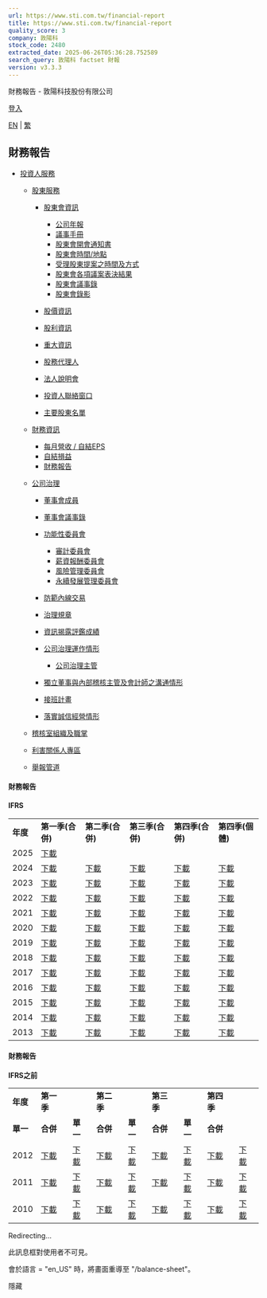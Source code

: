 ```yaml
---
url: https://www.sti.com.tw/financial-report
title: https://www.sti.com.tw/financial-report
quality_score: 3
company: 敦陽科
stock_code: 2480
extracted_date: 2025-06-26T05:36:28.752589
search_query: 敦陽科 factset 財報
version: v3.3.3
---
```


財務報告 - 敦陽科技股份有限公司







[登入](https://www.sti.com.tw/c/portal/login?p_l_id=224) 

[EN](/c/portal/update_language?p_l_id=224&redirect=%2Ffinancial-report&languageId=en_US "english")
|
[繁](/c/portal/update_language?p_l_id=224&redirect=%2Ffinancial-report&languageId=zh_TW "中文")



## 財務報告

* [投資人服務](https://www.sti.com.tw/c/portal/layout?p_v_l_s_g_id=0&groupId=36928&privateLayout=false&layoutId=176)

  + [股東服務](https://www.sti.com.tw/c/portal/layout?p_v_l_s_g_id=0&groupId=36928&privateLayout=false&layoutId=176)

    - [股東會資訊](https://www.sti.com.tw/web/official/shareholders-meeting-info)

      * [公司年報](https://www.sti.com.tw/web/official/annual-report)
      * [議事手冊](https://www.sti.com.tw/web/official/meeting-handbook)
      * [股東會開會通知書](https://www.sti.com.tw/web/official/notice-of-shareholders-meeting)
      * [股東會時間/地點](https://www.sti.com.tw/web/official/shareholders-meeting-time-place)
      * [受理股東提案之時間及方式](https://www.sti.com.tw/web/official/shareholder-proposals)
      * [股東會各項議案表決結果](https://www.sti.com.tw/web/official/voting-results)
      * [股東會議事錄](https://www.sti.com.tw/web/official/shareholders-meeting-minutes)
      * [股東會錄影](https://www.sti.com.tw/web/official/shareholders-meeting-videos)
    - [股價資訊](https://www.sti.com.tw/web/official/stock-information)
    - [股利資訊](https://www.sti.com.tw/web/official/dividend)
    - [重大資訊](https://www.sti.com.tw/web/official/important-information)
    - [股務代理人](https://www.sti.com.tw/web/official/stock-transfer-agent)
    - [法人說明會](https://www.sti.com.tw/web/official/earnings-call)
    - [投資人聯絡窗口](https://www.sti.com.tw/web/official/investor-contact-window)
    - [主要股東名單](https://www.sti.com.tw/web/official/major-shareholders)
  + [財務資訊](https://www.sti.com.tw/c/portal/layout?p_v_l_s_g_id=0&groupId=36928&privateLayout=false&layoutId=207)

    - [每月營收 / 自結EPS](https://www.sti.com.tw/web/official/monthly-revenue-eps)
    - [自結損益](https://www.sti.com.tw/web/official/income-statement)
    - [財務報告](https://www.sti.com.tw/web/official/financial-report)
  + [公司治理](https://www.sti.com.tw/c/portal/layout?p_v_l_s_g_id=0&groupId=36928&privateLayout=false&layoutId=216)

    - [董事會成員](https://www.sti.com.tw/web/official/board-members)
    - [董事會議事錄](https://www.sti.com.tw/web/official/board-meeting-minutes)
    - [功能性委員會](https://www.sti.com.tw/web/official/functional-committee)

      * [審計委員會](https://www.sti.com.tw/web/official/audit-committee)
      * [薪資報酬委員會](https://www.sti.com.tw/web/official/compensation-committee)
      * [風險管理委員會](https://www.sti.com.tw/web/official/risk-management-committee)
      * [永續發展管理委員會](https://www.sti.com.tw/web/official/sustainable-development-committee)
    - [防範內線交易](https://www.sti.com.tw/web/official/prevent-insider-trading)
    - [治理規章](https://www.sti.com.tw/web/official/governance-regulations)
    - [資訊揭露評鑑成績](https://www.sti.com.tw/web/official/information-disclosure)
    - [公司治理運作情形](https://www.sti.com.tw/web/official/corporate-governance-operation)

      * [公司治理主管](https://www.sti.com.tw/web/official/head-of-corporate-governance)
    - [獨立董事與內部稽核主管及會計師之溝通情形](https://www.sti.com.tw/web/official/communications)
    - [接班計畫](https://www.sti.com.tw/web/official/take-over-plan)
    - [落實誠信經營情形](https://www.sti.com.tw/web/official/integrity-management)
  + [稽核室組織及職掌](https://www.sti.com.tw/web/official/audit-organization)
  + [利害關係人專區](https://www.sti.com.tw/web/official/interested-party)
  + [舉報管道](https://www.sti.com.tw/web/official/whistleblowing)

#### 財務報告

#### **IFRS**

|  |  |  |  |  |  |
| --- | --- | --- | --- | --- | --- |
| **年度** | **第一季(合併)** | **第二季(合併)** | **第三季(合併)** | **第四季(合併)** | **第四季(個體)** |
| 2025 | [下載](/documents/36928/0/25Q1_%E6%95%A6%E7%A7%91_%E8%B2%A1%E5%A0%B1%E9%9B%BB%E5%AD%90%E6%AA%94%28%E5%90%88%E4%BD%B5%29%28%E7%94%A8%E5%8D%B0%E7%89%88%29.pdf/4e0b08df-09f9-73d0-8b5a-b5ecc30838bb?t=1746009522581) |  |  |  |  |
| 2024 | [下載](/documents/36928/0/2024Q1_%E6%95%A6%E7%A7%91_%E8%B2%A1%E5%A0%B1_%28%E5%A5%97%E5%8D%B0%29.pdf/4ef8a790-c693-5b2c-2cb0-acc04cbd33a0?t=1714475564972) | [下載](/documents/36928/0/2024Q2_%E6%95%A6%E7%A7%91_%E5%90%88%E4%BD%B5%E8%B2%A1%E5%A0%B1+.pdf/b28d6afa-1ae4-5c52-06f7-3d0f7693e4ea?t=1722422315202) | [下載](/documents/36928/0/2024Q3%E6%95%A6%E7%A7%91%E8%B2%A1%E5%A0%B1%28%E5%A5%97%E5%8D%B0%29.pdf/0a71a8d9-2575-eda3-cca3-3e4fffac563f?t=1730431409489) | [下載](/documents/36928/0/2024_%E6%95%A6%E7%A7%91%E5%90%88%E4%BD%B5%E8%B2%A1%E5%A0%B1%28%E7%94%A8%E5%8D%B0%29.pdf/80ead444-c025-a715-5c50-7f1cbf549971?t=1740645473022) | [下載](/documents/36928/0/2024_%E6%95%A6%E7%A7%91%E5%80%8B%E9%AB%94%E8%B2%A1%E5%A0%B1%28%E7%94%A8%E5%8D%B0%29.pdf/9498a421-6e56-cd8f-a969-37c8c22542d4?t=1740645490766) |
| 2023 | [下載](/documents/36928/74449/2023-Q1_%E6%95%A6%E7%A7%91_%E8%B2%A1%E5%A0%B1%28%E5%90%88%E4%BD%B5%29-04.28+v2.pdf/ab09d3e8-a77d-e040-78be-7ec945d86fb4?t=1683008514800) | [下載](/documents/36928/74449/2023Q2_%E6%95%A6%E7%A7%91_%E5%90%88%E4%BD%B5%E8%B2%A1%E5%A0%B1%28%E7%94%A8%E5%8D%B0%29.pdf/b8495d3b-4f57-a8b7-916e-8bcb1174a546?t=1690525917135) | [下載](/documents/36928/74449/2023Q3_%E6%95%A6%E9%99%BD%E7%A7%91%E6%8A%80%E8%B2%A1%E5%A0%B1%28%E5%B7%B2%E7%94%A8%E5%8D%B0%29.pdf/1d2c51e1-82ae-e379-eaa3-b59ae146866a?t=1698635092653) | [下載](/documents/36928/0/2023_Q4%E6%95%A6%E7%A7%91_%E5%90%88%E4%BD%B5%E8%B2%A1%E5%A0%B1.pdf/8f72bd1c-8257-90f7-8ae1-d165e902c573?t=1709191774609) | [下載](/documents/36928/0/2023_%E6%95%A6%E7%A7%91_%E5%80%8B%E9%AB%94%E8%B2%A1%E5%A0%B1.pdf/d593faed-4b9d-43c3-49e8-1f9f4c6dca9a?t=1709191922483) |
| 2022 | [下載](https://www.sti.com.tw/o/sti-resource-theme/images/a9745eb8-b7ba-4f96-b918-82a1a4cbda68_敦科2022Q1_財報（已用印）.pdf) | [下載](/documents/36928/74449/2022-Q2_%E6%95%A6%E7%A7%91_%E5%90%88%E4%BD%B5%E8%B2%A1%E5%A0%B1%28%E5%B7%B2%E7%94%A8%E5%8D%B0%29.pdf/971a2348-12b6-2474-2419-a21587992087?t=1659321820214) | [下載](/documents/36928/74449/2022Q3_%E6%95%A6%E7%A7%91_%E5%90%88%E4%BD%B5%E8%B2%A1%E5%A0%B1%28%E5%B7%B2%E7%94%A8%E5%8D%B0%29.pdf/8b320d5a-7730-0126-9979-1f06a7753558?t=1666942185294) | [下載](/documents/36928/74449/22_%E6%95%A6%E7%A7%91_%E5%90%88%E4%BD%B5%E8%B2%A1%E5%A0%B1.pdf/3f7b85e7-a9ad-6daf-78c4-d29b19e7229c?t=1677207454306) | [下載](/documents/36928/74449/22_%E6%95%A6%E7%A7%91_%E5%80%8B%E9%AB%94%E8%B2%A1%E5%A0%B1.pdf/cad2dc57-482a-05c4-c126-400639028da8?t=1677207611033) |
| 2021 | [下載](https://www.sti.com.tw/o/sti-resource-theme/images/db10ab0b-cdb0-4f74-abc4-961546212348_2021-Q1_敦科_合併財報（已用印）.pdf) | [下載](https://www.sti.com.tw/o/sti-resource-theme/images/6b943450-67a1-445c-b41e-b2f74136d489_2021-Q2_敦科_合併財報（已用印）_compressed+（1）.pdf) | [下載](https://www.sti.com.tw/o/sti-resource-theme/images/e3c139f3-7dde-48f7-a15f-94f7d4f88508_2021Q3_敦科_合併財報（已套印）.pdf) | [下載](https://www.sti.com.tw/o/sti-resource-theme/images/e376ccca-92aa-4e1c-a11d-ab4c5064a296_2021_敦科_合併財報（0225Final）.pdf) | [下載](https://www.sti.com.tw/o/sti-resource-theme/images/64af84e4-796c-4b53-a13c-d3cb5c771ac4_2021_Q4敦科_單一財報（0225Final）.pdf) |
| 2020 | [下載](https://www.sti.com.tw/o/sti-resource-theme/images/9f989bdd-5ea1-4928-96ec-380291dc5c2a_2020-Q1_敦科_合併財報（用印版）.pdf) | [下載](https://www.sti.com.tw/o/sti-resource-theme/images/50828c57-f2b9-4209-8640-8578c0fdad2e_2020-Q2_敦科_合併財報（Final套印）.pdf) | [下載](https://www.sti.com.tw/o/sti-resource-theme/images/afa68fc1-663c-46c2-a7d6-bd1bc8a55b44_20Q3_敦科_合併財報（final）.pdf) | [下載](https://www.sti.com.tw/o/sti-resource-theme/images/7ead0410-d8e3-428a-b8c7-76bb7da5d662_2020_Q4敦科_合併財報（用印版）.pdf) | [下載](https://www.sti.com.tw/o/sti-resource-theme/images/ba6c68ad-4679-4459-ba19-617a1e9680bf_2020_Q4敦科_個體財報（用印版）.pdf) |
| 2019 | [下載](https://www.sti.com.tw/o/sti-resource-theme/images/2eae070c-d195-4ed8-9a26-c112404dc878_2019Q1_敦科_合併財報（套印）.pdf) | [下載](https://www.sti.com.tw/o/sti-resource-theme/images/68091cf1-baba-417f-adbf-3c13f925dd74_19Q2_敦科_合併財報（用印檔）.pdf) | [下載](https://www.sti.com.tw/o/sti-resource-theme/images/5154d101-3470-4a89-9349-3f306b73c632_敦科2019Q3_敦科_合併財報（套印版）_compressed.pdf) | [下載](https://www.sti.com.tw/o/sti-resource-theme/images/55b57c65-b2d6-464e-8f1f-d424674a411e_108_敦科合併財報（Final）0226.pdf) | [下載](https://www.sti.com.tw/o/sti-resource-theme/images/a2bb8d10-23e4-4334-a24c-eac8b85988a9_108_敦科個體財報（Final）0226.pdf) |
| 2018 | [下載](https://www.sti.com.tw/o/sti-resource-theme/images/4e8c8985-8fee-461f-9756-e077b1e951ed_107Q1敦陽合併財報(已用印)-XBsyqkcX.pdf) | [下載](https://www.sti.com.tw/o/sti-resource-theme/images/ebd939fb-5b16-4d8a-bb8b-cdfd4f68ce84_107Q2敦陽合併財報（已用印）.pdf) | [下載](https://www.sti.com.tw/o/sti-resource-theme/images/de7d7a27-a2b3-4863-b9eb-8db2faf6e5b1_107Q3敦陽合併財報（已用印）.pdf) | [下載](https://www.sti.com.tw/o/sti-resource-theme/images/74814b30-9d07-4696-abad-4816671e3ead_敦科_合併財報2018Q4（Final）.pdf) | [下載](https://www.sti.com.tw/o/sti-resource-theme/images/1333df5d-473c-4c30-947f-af2986a8e59c_敦科_個體財報2018Q4（Final）.pdf) |
| 2017 | [下載](https://www.sti.com.tw/o/sti-resource-theme/images/1b3e52db-f553-4338-aaba-bc888b2ba1b6_106Q1敦陽合併財報（用印）.pdf) | [下載](https://www.sti.com.tw/o/sti-resource-theme/images/4cfee8ae-e62a-40ee-ab3e-15d7df13b5dc_敦陽科技106Q2合併財報（套印版）.pdf) | [下載](https://www.sti.com.tw/o/sti-resource-theme/images/1acde3aa-6c82-4465-b73f-dc29e3c7dd27_敦陽106Q3合併財報（已套印）.pdf) | [下載](https://www.sti.com.tw/o/sti-resource-theme/images/e1dc82af-3713-4b8c-a00b-07b99ac001c4_106年度敦陽合併財報（已用印）-1.pdf) | [下載](https://www.sti.com.tw/o/sti-resource-theme/images/f0768db8-c240-4459-af56-b4568fde5abc_106年度敦陽個體財報（已用印）-1.pdf) |
| 2016 | [下載](https://www.sti.com.tw/o/sti-resource-theme/images/5ab628b0-84cb-47fa-9aea-3dcc3d8dc33e_105Q1_敦陽合併財報（套印）.pdf) | [下載](https://www.sti.com.tw/o/sti-resource-theme/images/3c6d2486-817f-4ed1-aa75-ea26deecf2c4_105Q2敦陽財報（已套印）.pdf) | [下載](https://www.sti.com.tw/o/sti-resource-theme/images/d5283c05-6f71-49f1-9434-f6f826784668_105Q3敦陽合併財報（已用印）.pdf) | [下載](https://www.sti.com.tw/o/sti-resource-theme/images/47473af5-b719-4612-8e07-e18e8aabae6c_105Q4敦陽合併財報（用印版）.pdf) | [下載](https://www.sti.com.tw/o/sti-resource-theme/images/17436331-ef18-4269-831d-30769ff722f6_105Q4敦陽個體財報（用印版）.pdf) |
| 2015 | [下載](https://www.sti.com.tw/o/sti-resource-theme/images/e47feb8d-3f32-4c9e-abb2-1e96687771b4_104Q1財務報告（上傳用）.pdf) | [下載](https://www.sti.com.tw/o/sti-resource-theme/images/0e3bb53b-746b-4e3a-a89d-c4ad159151dc_104Q2敦陽合併財報.pdf) | [下載](https://www.sti.com.tw/o/sti-resource-theme/images/b861ae2f-234f-42a5-ac9c-b4f583cd4c9e_104Q3_敦陽財報（用印）.pdf) | [下載](https://www.sti.com.tw/o/sti-resource-theme/images/9844982a-a356-4b68-b4b9-4d29803a8aa3_104Q4_STARK_合併財報（new）.pdf) | [下載](https://www.sti.com.tw/o/sti-resource-theme/images/034def20-ebfa-46e4-8df6-27d123c894fc_104Q4_STARK_個體財報（new）.pdf) |
| 2014 | [下載](https://www.sti.com.tw/o/sti-resource-theme/images/e37536c2-8eeb-4285-ab54-5fc979b1c0f0_201401_2480_AI1_20141031_095715.pdf) | [下載](https://www.sti.com.tw/o/sti-resource-theme/images/6063eb7c-0141-4948-a4a4-fe722c9fdb41_201402_2480_AI1_20141031_095819.pdf) | [下載](https://www.sti.com.tw/o/sti-resource-theme/images/b83ba18c-5fd2-4f71-a60d-b07c23c3259a_敦陽科技財報（上傳用）2014Q3.pdf) | [下載](https://www.sti.com.tw/o/sti-resource-theme/images/aed970ef-11c0-4387-8a92-cc760cac084f_103年度敦陽合併財報.pdf) | [下載](https://www.sti.com.tw/o/sti-resource-theme/images/fad00c7d-cfee-4e5f-bb3d-c354e16ba924_103年度敦陽個體財報.pdf) |
| 2013 | [下載](https://www.sti.com.tw/o/sti-resource-theme/images/8a71579d-2368-41dd-8c45-47fac5880149_201301_2480_AI1_20141031_095903.pdf) | [下載](https://www.sti.com.tw/o/sti-resource-theme/images/a4263f57-59a9-4305-a708-137a328f5820_201302_2480_AI1_20141031_095914.pdf) | [下載](https://www.sti.com.tw/o/sti-resource-theme/images/e566a063-350f-4ab8-864d-356bfb846b11_201303_2480_AI1_20141031_100826.pdf) | [下載](https://www.sti.com.tw/o/sti-resource-theme/images/52f6a58e-344f-4bd7-b94a-fa4843b05528_201304_2480_AI1_20141031_100835.pdf) | [下載](https://www.sti.com.tw/o/sti-resource-theme/images/b6bff25d-cfc2-4626-a3e0-423dbba21a25_201304_2480_AI3_20141031_100854個體.pdf) |

#### 財務報告

**IFRS之前**

|  |  |  |  |  |  |  |  |  |
| --- | --- | --- | --- | --- | --- | --- | --- | --- |
| **年度** | **第一季** | | **第二季** | | **第三季** | | **第四季** | |
| **單一** | **合併** | **單一** | **合併** | **單一** | **合併** | **單一** | **合併** |
| 2012 | [下載](https://www.sti.com.tw/o/sti-resource-theme/images/8affa055-b0ec-4a41-b0e1-7d0caec0ee44_201201_2480_A01_20141031_100935單一.pdf) | [下載](https://www.sti.com.tw/o/sti-resource-theme/images/209ec6b4-4f14-4487-899b-385f805577af_201201_2480_A02_20141031_100948合併.pdf) | [下載](https://www.sti.com.tw/o/sti-resource-theme/images/d826ff1b-ba10-4dc7-bd23-7deab5a640e8_201202_2480_A01_20141031_101000單一.pdf) | [下載](https://www.sti.com.tw/o/sti-resource-theme/images/b08ad28f-95e1-45bd-af1f-7b598f8f664f_201202_2480_A02_20141031_101013合併.pdf) | [下載](https://www.sti.com.tw/o/sti-resource-theme/images/7ae860ff-f835-4a89-bf2f-9f1e8dd219ec_201203_2480_A01_20141031_101027單一.pdf) | [下載](https://www.sti.com.tw/o/sti-resource-theme/images/b373a230-ed24-45ea-9429-eca93b14c403_201203_2480_A02_20141031_101037合併.pdf) | [下載](https://www.sti.com.tw/o/sti-resource-theme/images/4212a90d-b207-4482-963b-c1288056ed6e_201204_2480_A01_20141031_101047單一.pdf) | [下載](https://www.sti.com.tw/o/sti-resource-theme/images/bc2ea77c-3215-4bc6-ab87-d7f728e62300_201204_2480_A02_20141031_101100合併.pdf) |
| 2011 | [下載](https://www.sti.com.tw/o/sti-resource-theme/images/cca0b788-e6f1-4ea9-bc2b-264d19cc2027_201101_2480_A01_20141031_101200單一.pdf) | [下載](https://www.sti.com.tw/o/sti-resource-theme/images/23c28450-3215-42db-96fc-43bc78b0f51a_201101_2480_A02_20141031_101214合併.pdf) | [下載](https://www.sti.com.tw/o/sti-resource-theme/images/ec647fad-1f28-4686-8ff2-d59b66109a5a_201102_2480_A01_20141031_101226單一.pdf) | [下載](https://www.sti.com.tw/o/sti-resource-theme/images/8e4c5262-8ae9-4923-8184-585e7976668e_201102_2480_A02_20141031_101237合併.pdf) | [下載](https://www.sti.com.tw/o/sti-resource-theme/images/5de41e28-87ed-4623-997d-88bf58a95da5_201103_2480_A01_20141031_101247單一.pdf) | [下載](https://www.sti.com.tw/o/sti-resource-theme/images/de80b4d2-024a-4ae1-a7cf-8b7337dde68b_201103_2480_A02_20141031_101300合併.pdf) | [下載](https://www.sti.com.tw/o/sti-resource-theme/images/0b7fdc16-7624-4340-b670-2425fa3d4f37_201104_2480_A01_20141031_101311單一.pdf) | [下載](https://www.sti.com.tw/o/sti-resource-theme/images/2af487a1-a77a-4288-9bff-9d02756aa338_201104_2480_A02_20141031_101326合併.pdf) |
| 2010 | [下載](https://www.sti.com.tw/o/sti-resource-theme/images/5efa2901-1ecc-42ab-b2d1-db0c39a889c4_201001_2480_A01_20141031_101353單一.pdf) | [下載](https://www.sti.com.tw/o/sti-resource-theme/images/ebed85ba-8b8f-4405-a2fc-f8e63c0a0f46_201001_2480_A02_20141031_101404合併.pdf) | [下載](https://www.sti.com.tw/o/sti-resource-theme/images/0ae2923b-fba1-4fd4-9a3d-8d4ef8347258_201002_2480_A01_20141031_112610單一.pdf) | [下載](https://www.sti.com.tw/o/sti-resource-theme/images/32b8a0db-fea2-47f1-8a9b-7aa976e37a60_201002_2480_A02_20141031_112638合併.pdf) | [下載](https://www.sti.com.tw/o/sti-resource-theme/images/63451efe-5347-4cfc-a211-f1d7e8390791_201003_2480_A01_20141031_101700單一.pdf) | [下載](https://www.sti.com.tw/o/sti-resource-theme/images/8c567bd6-f429-46b5-99f4-98ac582af790_201003_2480_A02_20141031_101710合併.pdf) | [下載](https://www.sti.com.tw/o/sti-resource-theme/images/6ed866b9-9bf9-453e-9126-5aa1881132ea_201004_2480_A01_20141031_101836單一.pdf) | [下載](https://www.sti.com.tw/o/sti-resource-theme/images/9c6b8d26-a858-41be-802f-dcead74a69cb_201004_2480_A02_20141031_101853合併.pdf) |

Redirecting...

此訊息框對使用者不可見。

會於語言 = "en\_US" 時，將畫面重導至 "/balance-sheet"。

隱藏